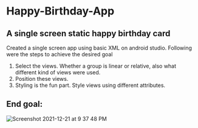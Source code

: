 # Happy-Birthday-App
## A single screen static happy birthday card

Created a single screen app using basic XML on android studio. 
Following were the steps to achieve the desired goal 
1. Select the views. Whether a group is linear or relative, also what different kind of views were used. 
2. Position these views. 
3. Styling is the fun part. Style views using different attributes. 

## End goal: 

![Screenshot 2021-12-21 at 9 37 48 PM](https://user-images.githubusercontent.com/55735693/146966452-d4c165df-5513-4af7-9563-9699fac71c12.png)
